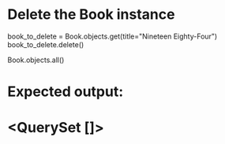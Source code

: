 # Delete the Book instance

book_to_delete = Book.objects.get(title="Nineteen Eighty-Four")
book_to_delete.delete()

Book.objects.all()

# Expected output:
# <QuerySet []>
